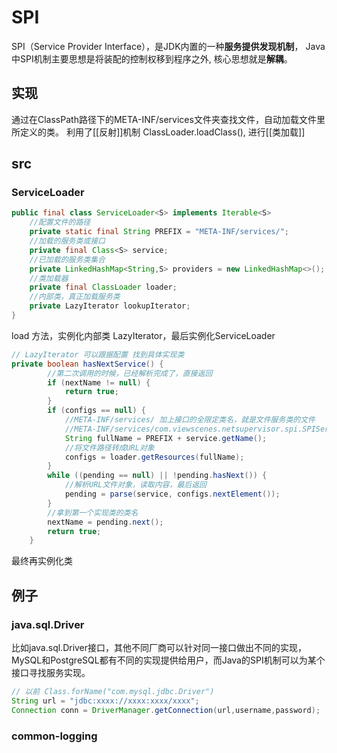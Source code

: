 # SPI
SPI（Service Provider Interface），是JDK内置的一种**服务提供发现机制**，
Java中SPI机制主要思想是将装配的控制权移到程序之外, 核心思想就是**解耦**。
## 实现
通过在ClassPath路径下的META-INF/services文件夹查找文件，自动加载文件里所定义的类。
利用了[[反射]]机制 ClassLoader.loadClass(), 进行[[类加载]]
## src
### ServiceLoader
```java
public final class ServiceLoader<S> implements Iterable<S>
    //配置文件的路径
    private static final String PREFIX = "META-INF/services/";
    //加载的服务类或接口
    private final Class<S> service;
    //已加载的服务类集合
    private LinkedHashMap<String,S> providers = new LinkedHashMap<>();
    //类加载器
    private final ClassLoader loader;
    //内部类，真正加载服务类
    private LazyIterator lookupIterator;
}
```
load 方法，实例化内部类 LazyIterator，最后实例化ServiceLoader

```java
// LazyIterator 可以跟据配置 找到具体实现类
private boolean hasNextService() {
        //第二次调用的时候，已经解析完成了，直接返回
        if (nextName != null) {
            return true;
        }
        if (configs == null) {
            //META-INF/services/ 加上接口的全限定类名，就是文件服务类的文件
            //META-INF/services/com.viewscenes.netsupervisor.spi.SPIService
            String fullName = PREFIX + service.getName();
            //将文件路径转成URL对象
            configs = loader.getResources(fullName);
        }
        while ((pending == null) || !pending.hasNext()) {
            //解析URL文件对象，读取内容，最后返回
            pending = parse(service, configs.nextElement());
        }
        //拿到第一个实现类的类名
        nextName = pending.next();
        return true;
    }
```
最终再实例化类

## 例子
### java.sql.Driver
比如java.sql.Driver接口，其他不同厂商可以针对同一接口做出不同的实现，MySQL和PostgreSQL都有不同的实现提供给用户，而Java的SPI机制可以为某个接口寻找服务实现。

```java
// 以前 Class.forName("com.mysql.jdbc.Driver")
String url = "jdbc:xxxx://xxxx:xxxx/xxxx";
Connection conn = DriverManager.getConnection(url,username,password);
```
### common-logging